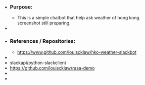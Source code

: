 - ### Purpose:
	- This is a simple chatbot that help ask weather of hong kong. screenshot still preparing.
-
- ### References / Repositories:
	- https://www.github.com/louiscklaw/hko-weather-slackbot
-
- slackapi/python-slackclient
- https://github.com/louiscklaw/rasa-demo
-
-